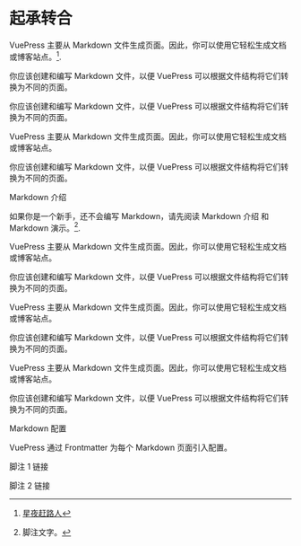 # 起承转合

VuePress 主要从 Markdown 文件生成页面。因此，你可以使用它轻松生成文档或博客站点。[^1].

你应该创建和编写 Markdown 文件，以便 VuePress 可以根据文件结构将它们转换为不同的页面。


你应该创建和编写 Markdown 文件，以便 VuePress 可以根据文件结构将它们转换为不同的页面。

VuePress 主要从 Markdown 文件生成页面。因此，你可以使用它轻松生成文档或博客站点。

你应该创建和编写 Markdown 文件，以便 VuePress 可以根据文件结构将它们转换为不同的页面。

Markdown 介绍

如果你是一个新手，还不会编写 Markdown，请先阅读 Markdown 介绍 和 Markdown 演示。[^second].

VuePress 主要从 Markdown 文件生成页面。因此，你可以使用它轻松生成文档或博客站点。

你应该创建和编写 Markdown 文件，以便 VuePress 可以根据文件结构将它们转换为不同的页面。

VuePress 主要从 Markdown 文件生成页面。因此，你可以使用它轻松生成文档或博客站点。

你应该创建和编写 Markdown 文件，以便 VuePress 可以根据文件结构将它们转换为不同的页面。

VuePress 主要从 Markdown 文件生成页面。因此，你可以使用它轻松生成文档或博客站点。

你应该创建和编写 Markdown 文件，以便 VuePress 可以根据文件结构将它们转换为不同的页面。

Markdown 配置

VuePress 通过 Frontmatter 为每个 Markdown 页面引入配置。

脚注 1 链接

脚注 2 链接

[^1]: [星夜赶路人](https://www.bilibili.com/)

[^second]: 脚注文字。